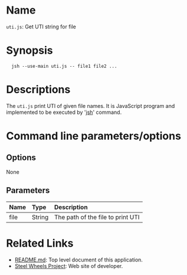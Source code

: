 # Name
`uti.js`: Get UTI string for file

# Synopsis
````
  jsh --use-main uti.js -- file1 file2 ...
````

# Descriptions
The `uti.js` print UTI of given file names.
It is JavaScript program
and implemented to be executed by '[jsh](https://github.com/steelwheels/JSTools/blob/master/Document/jsh-man.md)' command.

# Command line parameters/options
## Options
None

## Parameters
|Name |Type |Description  |
|:--- |:--- |:---         |
|file |String |The path of the file to print UTI |

# Related Links
* [README.md](https://github.com/steelwheels/JSRunner/blob/master/README.md): Top level document of this application.
* [Steel Wheels Project](http://steelwheels.github.io): Web site of developer.
